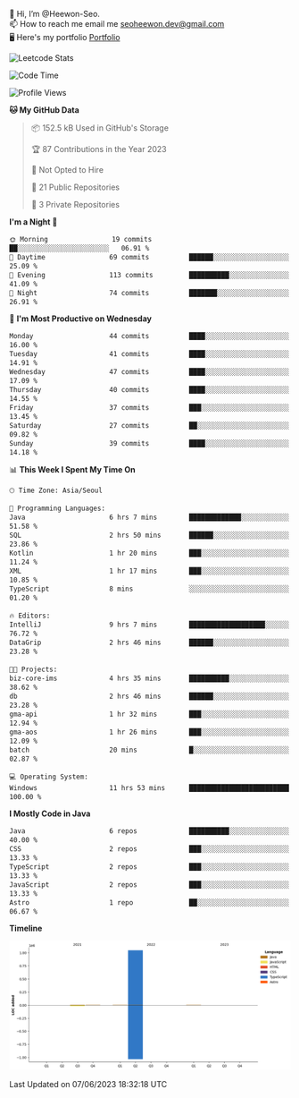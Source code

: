 👋 Hi, I’m @Heewon-Seo.  
📫 How to reach me email me seoheewon.dev@gmail.com   
🖥 Here's my portfolio [Portfolio](https://haileynotes.notion.site/HEEWON-SEO-f98fe97412ee4a6a94fd24fe6832f84c)

![Leetcode Stats](https://leetcode.card.workers.dev/?username=Heewon-Seo)

 <!--START_SECTION:waka-->
![Code Time](http://img.shields.io/badge/Code%20Time-506%20hrs%2020%20mins-blue)

![Profile Views](http://img.shields.io/badge/Profile%20Views-0-blue)

**🐱 My GitHub Data** 

> 📦 152.5 kB Used in GitHub's Storage 
 > 
> 🏆 87 Contributions in the Year 2023
 > 
> 🚫 Not Opted to Hire
 > 
> 📜 21 Public Repositories 
 > 
> 🔑 3 Private Repositories 
 > 
**I'm a Night 🦉** 

```text
🌞 Morning                19 commits          ██░░░░░░░░░░░░░░░░░░░░░░░   06.91 % 
🌆 Daytime                69 commits          ██████░░░░░░░░░░░░░░░░░░░   25.09 % 
🌃 Evening                113 commits         ██████████░░░░░░░░░░░░░░░   41.09 % 
🌙 Night                  74 commits          ███████░░░░░░░░░░░░░░░░░░   26.91 % 
```
📅 **I'm Most Productive on Wednesday** 

```text
Monday                   44 commits          ████░░░░░░░░░░░░░░░░░░░░░   16.00 % 
Tuesday                  41 commits          ████░░░░░░░░░░░░░░░░░░░░░   14.91 % 
Wednesday                47 commits          ████░░░░░░░░░░░░░░░░░░░░░   17.09 % 
Thursday                 40 commits          ████░░░░░░░░░░░░░░░░░░░░░   14.55 % 
Friday                   37 commits          ███░░░░░░░░░░░░░░░░░░░░░░   13.45 % 
Saturday                 27 commits          ██░░░░░░░░░░░░░░░░░░░░░░░   09.82 % 
Sunday                   39 commits          ████░░░░░░░░░░░░░░░░░░░░░   14.18 % 
```


📊 **This Week I Spent My Time On** 

```text
🕑︎ Time Zone: Asia/Seoul

💬 Programming Languages: 
Java                     6 hrs 7 mins        █████████████░░░░░░░░░░░░   51.58 % 
SQL                      2 hrs 50 mins       ██████░░░░░░░░░░░░░░░░░░░   23.86 % 
Kotlin                   1 hr 20 mins        ███░░░░░░░░░░░░░░░░░░░░░░   11.24 % 
XML                      1 hr 17 mins        ███░░░░░░░░░░░░░░░░░░░░░░   10.85 % 
TypeScript               8 mins              ░░░░░░░░░░░░░░░░░░░░░░░░░   01.20 % 

🔥 Editors: 
IntelliJ                 9 hrs 7 mins        ███████████████████░░░░░░   76.72 % 
DataGrip                 2 hrs 46 mins       ██████░░░░░░░░░░░░░░░░░░░   23.28 % 

🐱‍💻 Projects: 
biz-core-ims             4 hrs 35 mins       ██████████░░░░░░░░░░░░░░░   38.62 % 
db                       2 hrs 46 mins       ██████░░░░░░░░░░░░░░░░░░░   23.28 % 
gma-api                  1 hr 32 mins        ███░░░░░░░░░░░░░░░░░░░░░░   12.94 % 
gma-aos                  1 hr 26 mins        ███░░░░░░░░░░░░░░░░░░░░░░   12.09 % 
batch                    20 mins             █░░░░░░░░░░░░░░░░░░░░░░░░   02.87 % 

💻 Operating System: 
Windows                  11 hrs 53 mins      █████████████████████████   100.00 % 
```

**I Mostly Code in Java** 

```text
Java                     6 repos             ██████████░░░░░░░░░░░░░░░   40.00 % 
CSS                      2 repos             ███░░░░░░░░░░░░░░░░░░░░░░   13.33 % 
TypeScript               2 repos             ███░░░░░░░░░░░░░░░░░░░░░░   13.33 % 
JavaScript               2 repos             ███░░░░░░░░░░░░░░░░░░░░░░   13.33 % 
Astro                    1 repo              ██░░░░░░░░░░░░░░░░░░░░░░░   06.67 % 
```



**Timeline**

![Lines of Code chart](https://raw.githubusercontent.com/Heewon-Seo/Heewon-Seo/main/assets/bar_graph.png)


 Last Updated on 07/06/2023 18:32:18 UTC
<!--END_SECTION:waka-->

